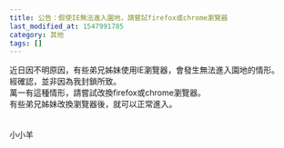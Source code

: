 ```yaml
---
title: 公告：假使IE無法進入園地，請嘗試firefox或chrome瀏覽器
last_modified_at: 1547991785
category: 其他
tags: []
---
```


<p>近日因不明原因，有些弟兄姊妹使用IE瀏覽器，會發生無法進入園地的情形。<br/>經確認，並非因為我封鎖所致。<br/>萬一有這種情形，請嘗試改換firefox或chrome瀏覽器。<br/>有些弟兄姊妹改換瀏覽器後，就可以正常進入。<br/><br/><br/><!--more-->小小羊</p>
